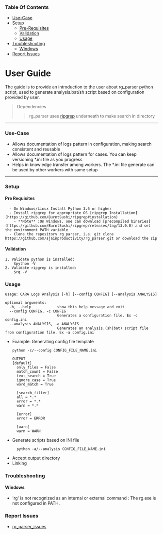 ### Table Of Contents
 * [Use-Case](#use-case)
 * [Setup](#setup)
    * [Pre-Requisites](#pre-requisites)
    * [Validation](#validation)
    * [Usage](#usage)
 * [Troubleshooting](#troubleshooting)
    * [Windows](#windows)
  * [Report Issues](#report-issues)



# User Guide  
The guide is to provide an introduction to the user about rg_parser python script, used to generate analysis.bat/sh script based on configuration provided by user.  

> Dependencies  
>> rg_parser uses [ripgrep](https://github.com/BurntSushi/ripgrep/blob/master/GUIDE.md "The fastest search") underneath to make search in directory
---  

### Use-Case
- Allows documentation of logs pattern in configuration, making search consistent and reusable
- Allows documentation of logs pattern for cases. You can keep versioning *.ini file as you progress
- Helps in knowledge transfer among workers. The *.ini file generate can be used by other workers with same setup

---  
### Setup
#### Pre Requisites
      - On Windows/Linux Install Python 3.6 or higher
      - Install ripgrep for appropriate OS [ripgrep Installation](https://github.com/BurntSushi/ripgrep#installation)
        - **Note** :On Windows, one can download [precompiled binaries](https://github.com/BurntSushi/ripgrep/releases/tag/13.0.0) and set the environment PATH variable 
      - Clone the repository rg_parser, i.e. git clone https://github.com/sjainproductivity/rg_parser.git or download the zip
  
#### Validation
    1. Validate python is installed: 
        $python -V
    2. Validate ripgrep is installed:
        $rg -V
      

### Usage
```
usage: CARA Logs Analysis [-h] [--config CONFIG] [--analysis ANALYSIS]

optional arguments:
  -h, --help            show this help message and exit
  --config CONFIG, -c CONFIG
                        Generates a configuration file. Ex -c config.ini
  --analysis ANALYSIS, -a ANALYSIS
                        Generates an analysis.(sh|bat) script file from configuration file. Ex -a config.ini
```
- Example: Generating config file template
  ```
  python -c/--config CONFIG_FILE_NAME.ini

  OUTPUT
  [default]
    only_files = False
    match_count = False
    text_search = True
    ignore_case = True
    word_match = True

    [search_filter]
    all = *.*
    error = *.*
    warn = *.*

    [error]
    error = ERROR

    [warn]
    warn = WARN
  ```
- Generate scripts based on INI file
  ```
    python -a/--analysis CONFIG_FILE_NAME.ini
  ```
- Accept output directory
- Linking 


### Troubleshooting

#### Windows
- 'rg' is not recognized as an internal or external command : The rg.exe is not configured in PATH.

### Report Issues
- [rg_parser_issues](https://github.com/sjainproductivity/rg_parser/issues)